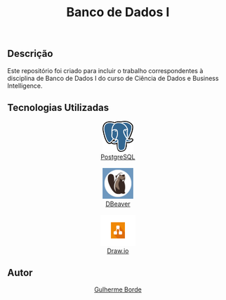 <!DOCTYPE html>
<html

<body>
  <h1 align="center">Banco de Dados I</h1>
</br>
  <h2>Descrição</h2>
Este repositório foi criado para incluir o trabalho correspondentes à disciplina de Banco de Dados I do curso de Ciência de Dados e Business Intelligence. 

  <h2>Tecnologias Utilizadas</h2>
  <div align="center">
   <img src="https://github.com/bordeguilherme/Database_BI/blob/main/Imagens%20Readme/Postgresql_elephant.svg.png" height="70" width="70">
    </br>
    <a href="https://www.postgresql.org/docs/">PostgreSQL</a>
   </div>
  </br>
   <div align="center">
   <img src="https://github.com/bordeguilherme/Database_BI/blob/main/Imagens%20Readme/dbeaver-logo-E07205C498-seeklogo.com.png" height="70" width="70">
    </br>
    <a href="https://dbeaver.com/docs/dbeaver/">DBeaver</a>
   </div>
  </br>
   <div align="center">
   <img src="https://github.com/bordeguilherme/Database_BI/blob/main/Imagens%20Readme/base-for-round-logos%403x.png" height="70" width="80">
    </br>
    <a href="https://www.drawio.com/doc/">Draw.io</a>
   </div>


<h2>Autor</h2>  
<div align="center">
<a href="https://github.com/bordeguilherme">Gulherme Borde</a>
  </div>
